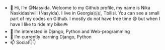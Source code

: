 - 👋 Hi, I’m @Nasyida. Welcome to my Github profile, my name is Nika Naskidashvili (Nasyida). I live in Georgia🇬🇪, Tbilisi. You can see a small part of my codes on Github. I mostly do not have free time 😄 but when I have I like to ride my bike🚲 
- 👀 I’m interested in Django, Python and Web-programming
- 🌱 I’m currently learning Django, Python
- 📫 Social👇👇

  

<!---
Nasyida/Nasyida is a ✨ special ✨ repository because its `README.md` (this file) appears on your GitHub profile.
You can click the Preview link to take a look at your changes.
--->

